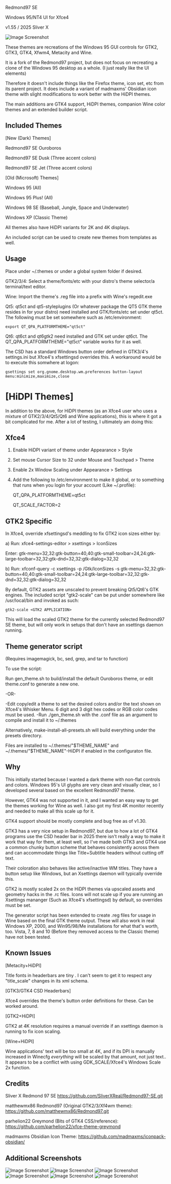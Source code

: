 Redmond97 SE

Windows 95/NT4 UI for Xfce4

v1.55 / 2025 Sliver X

![Image Screenshot](https://github.com/SliverXReal/Redmond97-SE/blob/8839943752a53c74cadd2ec97cb9fd7e805b391c/screenshots/1-ouroboros-lodpi.png)

These themes are recreations of the Windows 95 GUI controls for GTK2, GTK3, GTK4, Xfwm4, Metacity and Wine.

It is a fork of the Redmond97 project, but does not focus on recreating a clone of the Windows 95 desktop as a whole. (I just really like the UI elements)

Therefore it doesn't include things like the Firefox theme, icon set, etc from its parent project.
It does include a variant of madmaxms' Obsidian icon theme with slight modifications to work better with the HiDPI themes.

The main additions are GTK4 support, HiDPI themes, companion Wine color themes and an extended builder script.

Included Themes
---------------
[New (Dark) Themes]

Redmond97 SE Ouroboros

Redmond97 SE Dusk (Three accent colors)

Redmond97 SE Jet (Three accent colors)

[Old (Microsoft) Themes]

Windows 95 (All)

Windows 95 Plus! (All)

Windows 98 SE (Baseball, Jungle, Space and Underwater)

Windows XP (Classic Theme)

All themes also have HiDPI variants for 2K and 4K displays.

An included script can be used to create new themes from templates as well.


Usage
-----
Place under ~/.themes or under a global system folder if desired.

GTK2/3/4: Select a theme/fonts/etc with your distro's theme selector/a terminal/text editor.

Wine: Import the theme's .reg file into a prefix with Wine's regedit.exe

Qt5: qt5ct and qt5-styleplugins (Or whatever package the QT5 GTK theme resides in for your distro) need installed and GTK/fonts/etc set under qt5ct.
     The following must be set somewhere such as /etc/environment:

	export QT_QPA_PLATFORMTHEME="qt5ct"

Qt6: qt6ct and qt6gtk2 need installed and GTK set under qt6ct. The QT_QPA_PLATFORMTHEME="qt5ct" variable works for it as well.

The CSD has a standard Windows button order defined in GTK3/4's settings.ini but Xfce4's xfsettingsd overrides this. 
A workaround would be to execute this somwhere at logon: 

	gsettings set org.gnome.desktop.wm.preferences button-layout menu:minimize,maximize,close


[HiDPI Themes]
==============
In addition to the above, for HiDPI themes (as an Xfce4 user who uses a mixture of GTK2/3/4/Qt5/Qt6 and Wine applications),
this is where it got a bit complicated for me. After a lot of testing, I ultimately am doing this:

Xfce4
-----
1) Enable HiDPI variant of theme under Appearance > Style
2) Set mouse Cursor Size to 32 under Mouse and Touchpad > Theme
3) Enable 2x Window Scaling under Appearance > Settings
4) Add the following to /etc/environment to make it global, or to something that runs when you login for your account (Like ~/.profile):

	QT_QPA_PLATFORMTHEME=qt5ct

	QT_SCALE_FACTOR=2

GTK2 Specific
-------------
In Xfce4, override xfsettingsd's meddling to fix GTK2 icon sizes either by:

a) Run: xfce4-settings-editor > xsettings > IconSizes

   Enter: gtk-menu=32,32:gtk-button=40,40:gtk-small-toolbar=24,24:gtk-large-toolbar=32,32:gtk-dnd=32,32:gtk-dialog=32,32

b) Run: xfconf-query -c xsettings -p /Gtk/IconSizes -s gtk-menu=32,32:gtk-button=40,40:gtk-small-toolbar=24,24:gtk-large-toolbar=32,32:gtk-dnd=32,32:gtk-dialog=32,32

By default, GTK2 assets are unscaled to prevent breaking Qt5/Qt6's GTK engines. The included script "gtk2-scale" can be put under somewhere
like /usr/local/bin and invoked as such:

	gtk2-scale <GTK2 APPLICATION>

This will load the scaled GTK2 theme for the currently selected Redmond97 SE theme, but will only work in setups that don't have an xsettings daemon running.


Theme generator script
----------------------------------------------------------
(Requires imagemagick, bc, sed, grep, and tar to function)

To use the script:

Run gen_theme.sh to build/install the default Ouroboros theme, or edit theme.conf to generate a new one.

-OR-

-Edit copy/edit a theme to set the desired colors and/or the text shown on Xfce4's Whisker Menu. 6 digit
and 3 digit hex codes or RGB color codes must be used.
-Run ./gen_theme.sh with the .conf file as an argument to compile and install it to ~/.themes

Alternatively, make-install-all-presets.sh will build everything under the presets directory.

Files are installed to ~/.themes/"$THEME_NAME" and ~/.themes/"$THEME_NAME"-HiDPI if enabled
in the configuraton file.

Why
---
This initially started because I wanted a dark theme with non-flat controls and colors.
Windows 95's UI glyphs are very clean and visually clear, so I developed several based on the excellent Redmond97 theme.

However, GTK4 was not supported in it, and I wanted an easy way to get the themes working for Wine as well. I also got
my first 4K monitor recently and needed to make all this scale up for it.

GTK4 support should be mostly complete and bug free as of v1.30.

GTK3 has a very nice setup in Redmond97, but due to how a lot of GTK4 programs use the CSD header bar in 2025 there isn't
really a way to make it work that way for them, at least well, so I've made both GTK3 and GTK4 use a common chunky button
scheme that behaves consistently across them and can accommodate things like Title+Subtitle headers without cutting off text.

Their coloration also behaves like active/inactive WM titles. They have a button setup like Windows, but an Xsettings
daemon will typically override this. 

GTK2 is mostly scaled 2x on the HiDPI themes via upscaled assets and geometry hacks in the .rc files. Icons will not scale up
if you are running an Xsettings mananger (Such as Xfce4's xfsettingsd) by default, so overrides must be set.

The generator script has been extended to create .reg files for usage in Wine based on the final GTK theme output. These will also work in real Windows XP, 2000, and Win95/98/Me installations for what that's worth, too.
Vista, 7, 8 and 10 (Before they removed access to the Classic theme) have not been tested.


Known Issues
------------
[Metacity+HiDPI]

Title fonts in headerbars are tiny . I can't seem to get it to respect any "title_scale" changes in its xml schema.

[GTK3/GTK4 CSD Headerbars]

Xfce4 overrides the theme's button order definitions for these. Can be worked around.

[GTK2+HiDPI]

GTK2 at 4K resolution requires a manual override if an xsettings daemon is running to fix icon scaling.


[Wine+HiDPI]

Wine applications' text will be too small at 4K, and if its DPI is manually increased in Winecfg *everything* will be scaled by
that amount, not just text.. It appears to be a conflict with using GDK_SCALE/Xfce4's Windows Scale 2x function.


Credits
-------
Sliver X
Redmond 97 SE
https://github.com/SliverXReal/Redmond97-SE.git


matthewmx86
Redmond97 (Original GTK2/3/Xf4wm theme):
https://github.com/matthewmx86/Redmond97.git


parhelion22
Greymond (Bits of GTK4 CSS/reference):
https://github.com/parhelion22/xfce-theme-greymond


madmaxms
Obsidian Icon Theme:
https://github.com/madmaxms/iconpack-obsidian/


Additional Screenshots
----------------------
![Image Screenshot](https://github.com/SliverXReal/Redmond97-SE/blob/9c42aa177376cfaed7a37cb119d87f9f4a8cee84/screenshots/6-Ouroboros-OuterWorlds.png)
![Image Screenshot](https://github.com/SliverXReal/Redmond97-SE/blob/9c42aa177376cfaed7a37cb119d87f9f4a8cee84/screenshots/7-DuskBlue-SystemShockRemake.png)
![Image Screenshot](https://github.com/SliverXReal/Redmond97-SE/blob/9c42aa177376cfaed7a37cb119d87f9f4a8cee84/screenshots/8-JetRed-NierReplicant.png)
![Image Screenshot](https://github.com/SliverXReal/Redmond97-SE/blob/9c42aa177376cfaed7a37cb119d87f9f4a8cee84/screenshots/9-Whistler-FF7Remake.png)
![Image Screenshot](https://github.com/SliverXReal/Redmond97-SE/blob/9c42aa177376cfaed7a37cb119d87f9f4a8cee84/screenshots/10-Travel-Scorn.png)
![Image Screenshot](https://github.com/SliverXReal/Redmond97-SE/blob/9c42aa177376cfaed7a37cb119d87f9f4a8cee84/screenshots/11-JetPurple-IcarusPS2.png)